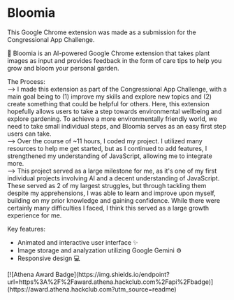 # Bloomia
This Google Chrome extension was made as a submission for the Congressional App Challenge.
<p></p>
🪷 Bloomia is an AI-powered Google Chrome extension that takes plant images as input and provides feedback in the form of care tips to help you grow and bloom your personal garden.
<p></p>
The Process:
<br>
--> I made this extension as part of the Congressional App Challenge, with a main goal being to (1) improve my skills and explore new topics and (2) create something that could be helpful for others. Here, this extension hopefully allows users to take a step towards environmental wellbeing and explore gardening. To achieve a more environmentally friendly world, we need to take small individual steps, and Bloomia serves as an easy first step users can take.
<br>
--> Over the course of ~11 hours, I coded my project. I utilized many resources to help me get started, but as I continued to add features, I strengthened my understanding of JavaScript, allowing me to integrate more.
<br>
--> This project served as a large milestone for me, as it's one of my first individual projects involving AI and a decent understanding of JavaScript. These served as 2 of my largest struggles, but through tackling them despite my apprehensions, I was able to learn and improve upon myself, building on my prior knowledge and gaining confidence. While there were certainly many difficulties I faced, I think this served as a large growth experience for me.
<p></p>
Key features:
<ul>
  <li>Animated and interactive user interface ✨</li>
  <li>Image storage and analyzation utilizing Google Gemini ⚙️</li>
  <li>Responsive design 💻</li>
</ul>
<p></p>
[![Athena Award Badge](https://img.shields.io/endpoint?url=https%3A%2F%2Faward.athena.hackclub.com%2Fapi%2Fbadge)](https://award.athena.hackclub.com?utm_source=readme)
